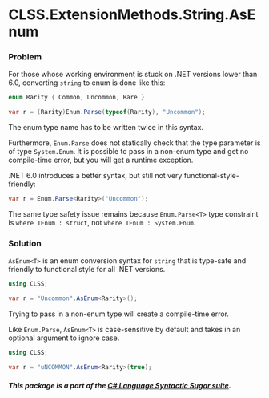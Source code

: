 ﻿# CLSS.ExtensionMethods.String.AsEnum

### Problem

For those whose working environment is stuck on .NET versions lower than 6.0, converting `string` to enum is done like this:

```csharp
enum Rarity { Common, Uncommon, Rare }

var r = (Rarity)Enum.Parse(typeof(Rarity), "Uncommon");
```

The enum type name has to be written twice in this syntax.

Furthermore, `Enum.Parse` does not statically check that the type parameter is of type `System.Enum`. It is possible to pass in a non-enum type and get no compile-time error, but you will get a runtime exception.

.NET 6.0 introduces a better syntax, but still not very functional-style-friendly:

```csharp
var r = Enum.Parse<Rarity>("Uncommon");
```

The same type safety issue remains because `Enum.Parse<T>` type constraint is `where TEnum : struct`, not `where TEnum : System.Enum`.

### Solution

`AsEnum<T>` is an enum conversion syntax for `string` that is type-safe and friendly to functional style for all .NET versions.

```csharp
using CLSS;

var r = "Uncommon".AsEnum<Rarity>();
```

Trying to pass in a non-enum type will create a compile-time error.

Like `Enum.Parse`, `AsEnum<T>` is case-sensitive by default and takes in an optional argument to ignore case.

```csharp
using CLSS;

var r = "uNCOMMON".AsEnum<Rarity>(true);
```

##### This package is a part of the [C# Language Syntactic Sugar suite](https://github.com/tonygiang/CLSS).